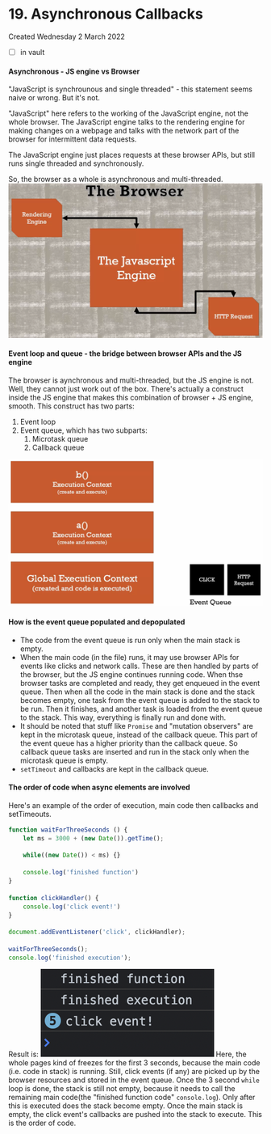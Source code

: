 # 19. Asynchronous Callbacks
Created Wednesday 2 March 2022
- [ ] in vault

#### Asynchronous - JS engine vs Browser
"JavaScript is synchrounous and single threaded" - this statement seems naive or wrong. But it's not.

"JavaScript" here refers to the working of the JavaScript engine, not the whole browser. The JavaScript engine talks to the rendering engine for making changes on a webpage and talks with the network part of the browser for intermittent data requests.

The JavaScript engine just places requests at these browser APIs, but still runs single threaded and synchronously.

So, the browser as a whole is asynchronous and multi-threaded.
![](assets/19_Asynchronous_callbacks-image-1.png)

#### Event loop and queue - the bridge between browser APIs and the JS engine
The browser is aynchronous and multi-threaded, but the JS engine is not. Well, they cannot just work out of the box. There's actually a construct inside the JS engine that makes this combination of browser + JS engine, smooth. This construct has two parts:
1. Event loop
2. Event queue, which has two subparts:
	1. Microtask queue
	2. Callback queue

![](assets/19_Asynchronous_callbacks-image-2.png)

#### How is the event queue populated and depopulated
- The code from the event queue is run only when the main stack is empty.
- When the main code (in the file) runs, it may use browser APIs for events like clicks and network calls. These are then handled by parts of the browser, but the JS engine continues running code. When thse browser tasks are completed and ready, they get enqueued in the event queue. Then when all the code in the main stack is done and the stack becomes empty, one task from the event queue is added to the stack to be run. Then it finishes, and another task is loaded from the event queue to the stack. This way, everything is finally run and done with.
- It should be noted that stuff like `Promise` and "mutation observers" are kept in the microtask queue, instead of the callback queue. This part of the event queue has a higher priority than the callback queue. So callback queue tasks are inserted and run in the stack only when the microtask queue is empty.
- `setTimeout` and callbacks are kept in the callback queue.

#### The order of code when async elements are involved
Here's an example of the order of execution, main code then callbacks and setTimeouts.
```js
function waitForThreeSeconds () {
	let ms = 3000 + (new Date()).getTime();

	while((new Date()) < ms) {}

	console.log('finished function')
}

function clickHandler() {
	console.log('click event!')
}

document.addEventListener('click', clickHandler);

waitForThreeSeconds();
console.log('finished execution');
```

Result is:
![](assets/19_Asynchronous_callbacks-image-3.png)
Here, the whole pages kind of freezes for the first 3 seconds, because the main code (i.e. code in stack) is running. Still, click events (if any) are picked up by the browser resources and stored in the event queue. Once the 3 second `while` loop is done, the stack is still not empty, because it needs to call the remaining main code(the "finished function code" `console.log`). Only after this is executed does the stack become empty. Once the main stack is empty, the click event's callbacks are pushed into the stack to execute. This is the order of code.
